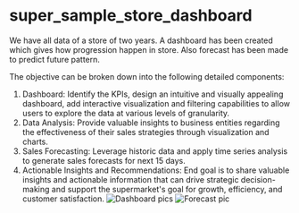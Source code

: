# super_sample_store_dashboard
We have all data of a store of two years. A dashboard has been created which gives how progression happen in store. Also forecast has been made to predict future pattern.

The objective can be broken down into the following detailed components:
1. Dashboard: Identify the KPIs, design an intuitive and visually appealing dashboard, add interactive visualization and filtering capabilities to allow users to explore the data at various levels of granularity.
2. Data Analysis: Provide valuable insights to business entities regarding the effectiveness of their sales strategies through visualization and charts.
3. Sales Forecasting: Leverage historic data and apply time series analysis to generate sales forecasts for next 15 days.
4. Actionable Insights and Recommendations: End goal is to share valuable insights and actionable information that can drive strategic decision-making and support the supermarket's goal for growth, efficiency, and customer satisfaction.
![Dashboard pics](https://github.com/anand-chandak/super_sample_store_dashboard/assets/114340253/1f9e5e66-8ab7-4e23-b564-0a5296449430)
![Forecast pic](https://github.com/anand-chandak/super_sample_store_dashboard/assets/114340253/1e355abb-08df-4515-b6cb-795f45e0f34a)

